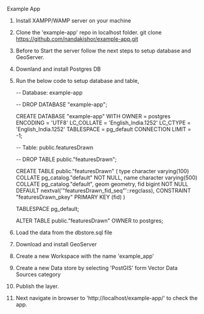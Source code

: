 Example App

1. Install XAMPP/WAMP server on your machine

2. Clone the 'example-app' repo in localhost folder.
    git clone https://github.com/nandakishor/example-app.git

3. Before to Start the server follow the next steps to setup database and GeoServer.

4. Downland and install Postgres DB

5. Run the below code to setup database and table,

    -- Database: example-app

    -- DROP DATABASE "example-app";

    CREATE DATABASE "example-app"
        WITH 
        OWNER = postgres
        ENCODING = 'UTF8'
        LC_COLLATE = 'English_India.1252'
        LC_CTYPE = 'English_India.1252'
        TABLESPACE = pg_default
        CONNECTION LIMIT = -1;

    -- Table: public.featuresDrawn

    -- DROP TABLE public."featuresDrawn";

    CREATE TABLE public."featuresDrawn"
    (
        type character varying(100) COLLATE pg_catalog."default" NOT NULL,
        name character varying(500) COLLATE pg_catalog."default",
        geom geometry,
        fid bigint NOT NULL DEFAULT nextval('"featuresDrawn_fid_seq"'::regclass),
        CONSTRAINT "featuresDrawn_pkey" PRIMARY KEY (fid)
    )

    TABLESPACE pg_default;

    ALTER TABLE public."featuresDrawn"
        OWNER to postgres;

6. Load the data from the dbstore.sql file

7. Download and install GeoServer 

8. Create a new Workspace with the name 'example_app'

9. Create a new Data store by selecting 'PostGIS' form Vector Data Sources category

10. Publish the layer.

11. Next navigate in browser to 'http://localhost/example-app/' to check the app.